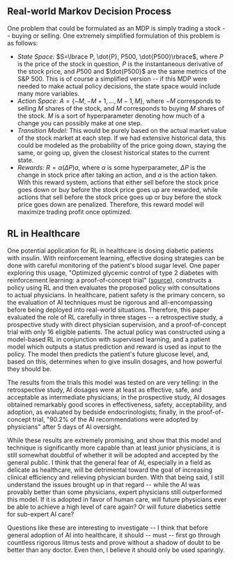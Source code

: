## Real-world Markov Decision Process

One problem that could be formulated as an MDP is simply trading a stock -- buying or selling. One extremely simplified formulation of this problem is as follows:
- _State Space:_ $S=\lbrace P, \dot{P}, P500, \dot{P500}\rbrace$, where $P$ is the price of the stock in question, $\dot{P}$ is the instantaneous derivative of the stock price, and $P500$ and $\dot{P500}$ are the same metrics of the S\&P 500. This is of course a simplified version -- if this MDP were needed to make actual policy decisions, the state space would include many more variables.
- _Action Space:_ $A = \lbrace -M, -M+1, ..., M-1, M\rbrace$, where $-M$ corresponds to selling $M$ shares of the stock, and $M$ corresponds to buying $M$ shares of the stock. $M$ is a sort of hyperparameter denoting how much of a change you can possibly make at one step.
- _Transition Model:_ This would be purely based on the actual market value of the stock market at each step. If we had extensive historical data, this could be modeled as the probability of the price going down, staying the same, or going up, given the closest historical states to the current state.
- _Rewards:_ $R = \alpha(\Delta P)a$, where $\alpha$ is some hyperparameter, $\Delta P$ is the change in stock price after taking an action, and $a$ is the action taken. With this reward system, actions that either sell before the stock price goes down or buy before the stock price goes up are rewarded, while actions that sell before the stock price goes up or buy before the stock price goes down are penalized. Therefore, this reward model will maximize trading profit once optimized.


## RL in Healthcare
  
One potential application for RL in healthcare is dosing diabetic patients with insulin. With reinforcement learning, effective dosing strategies can be done with careful monitoring of the patient's blood sugar level. One paper exploring this usage, "Optimized glycemic control of type 2 diabetes with reinforcement learning: a proof-of-concept trial" ([source](https://www.nature.com/articles/s41591-023-02552-9)), constructs a policy using RL and then evaluates the proposed policy with consultations to actual physicians. In healthcare, patient safety is the primary concern, so the evaluation of AI techniques must be rigorous and all-encompassing before being deployed into real-world situations. Therefore, this paper evaluated the role of RL carefully in three stages -- a retrospective study, a prospective study with direct physician supervision, and a proof-of-concept trial with only 16 eligible patients. The actual policy was constructed using a model-based RL in conjunction with supervised learning, and a patient model which outputs a status prediction and reward is used as input to the policy. The model then predicts the patient's future glucose level, and, based on this, determines when to give insulin dosages, and how powerful they should be. 

The results from the trials this model was tested on are very telling: in the retrospective study, AI dosages were at least as effective, safe, and acceptable as intermediate physicians; in the prospective study, AI dosages obtained remarkably good scores in effectiveness, safety, acceptability, and adoption, as evaluated by bedside endocrinologists; finally, in the proof-of-concept trial, "90.2% of the AI recommendations were adopted by physicians" after 5 days of AI oversight.

While these results are extremely promising, and show that this model and technique is significantly more capable than at least junior physicians, it is still somewhat doubtful of whether it will be adopted and accepted by the general public. I think that the general fear of AI, especially in a field as delicate as healthcare, will be detrimental toward the goal of increasing clinical efficiency and relieving physician burden. With that being said, I still understand the issues brought up in that regard -- while the AI was provably better than some physicians, expert physicians still outperformed this model. If it is adopted in favor of human care, will future physicians ever be able to achieve a high level of care again? Or will future diabetics settle for sub-expert AI care?

Questions like these are interesting to investigate -- I think that before general adoption of AI into healthcare, it should -- must -- first go through countless rigorous litmus tests and prove without a shadow of doubt to be better than any doctor. Even then, I believe it should only be used sparingly.
